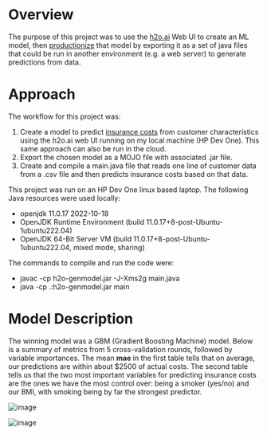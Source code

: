 # Overview

The purpose of this project was to use the [h2o.ai](https://docs.h2o.ai/h2o/latest-stable/h2o-docs/welcome.html#) Web UI to create an ML model, then [productionize](https://docs.h2o.ai/h2o/latest-stable/h2o-docs/productionizing.html?highlight=productionize) that model by exporting it as a set of java files that could be run in another environment (e.g. a web server) to generate predictions from data.

# Approach

The workflow for this project was:
1. Create a model to predict [insurance costs](https://github.com/stedy/Machine-Learning-with-R-datasets/blob/master/insurance.csv) from customer characteristics using the h2o.ai web UI running on my local machine (HP Dev One).  This same approach can also be run in the cloud.
2. Export the chosen model as a MOJO file with associated .jar file.
3. Create and compile a main.java file that reads one line of customer data from a .csv file and then predicts insurance costs based on that data.

This project was run on an HP Dev One linux based laptop.  The following Java resources were used locally:

- openjdk 11.0.17 2022-10-18
- OpenJDK Runtime Environment (build 11.0.17+8-post-Ubuntu-1ubuntu222.04)
- OpenJDK 64-Bit Server VM (build 11.0.17+8-post-Ubuntu-1ubuntu222.04, mixed mode, sharing)

The commands to compile and run the code were:

- javac -cp h2o-genmodel.jar -J-Xms2g main.java
- java -cp .:h2o-genmodel.jar main

# Model Description

The winning model was a GBM (Gradient Boosting Machine) model.  Below is a summary of metrics from 5 cross-validation rounds, followed by variable importances.  The mean **mae** in the first table tells that on average, our predictions are within about $2500 of actual costs.  The second table tells us that the two most important variables for predicting insurance costs are the ones we have the most control over: being a smoker (yes/no) and our BMI, with smoking being by far the strongest predictor.

![image](https://user-images.githubusercontent.com/7217660/221303800-ace82286-4904-4774-b424-e9143ab621b4.png)

![image](https://user-images.githubusercontent.com/7217660/221304131-b8d4e5ae-47b3-4755-b002-bf7d8e3acefe.png)





